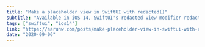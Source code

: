```yaml
---
title: "Make a placeholder view in SwiftUI with redacted()"
subtitle: "Available in iOS 14, SwiftUI's redacted view modifier redacts or obscures the content of any view it is applied to. In this short post, Sarun Wongpatcharapakorn demonstrates how to use this API and shows us how to customize what is displayed when a view is redacted."
tags: ["swiftui", "ios14"]
link: "https://sarunw.com/posts/make-placeholder-view-in-swiftui-with-redacted/"
date: "2020-09-06"
---
```


